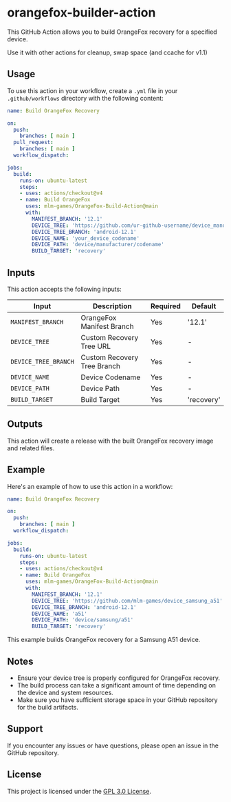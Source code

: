 # orangefox-builder-action

This GitHub Action allows you to build OrangeFox recovery for a specified device.

Use it with other actions for cleanup, swap space (and ccache for v1.1) 

## Usage

To use this action in your workflow, create a `.yml` file in your `.github/workflows` directory with the following content:

```yaml
name: Build OrangeFox Recovery

on:
  push:
    branches: [ main ]
  pull_request:
    branches: [ main ]
  workflow_dispatch:

jobs:
  build:
    runs-on: ubuntu-latest
    steps:
    - uses: actions/checkout@v4
    - name: Build OrangeFox
      uses: mlm-games/OrangeFox-Build-Action@main
      with:
        MANIFEST_BRANCH: '12.1'
        DEVICE_TREE: 'https://github.com/ur-github-username/device_manufacturer_codename'
        DEVICE_TREE_BRANCH: 'android-12.1'
        DEVICE_NAME: 'your_device_codename'
        DEVICE_PATH: 'device/manufacturer/codename'
        BUILD_TARGET: 'recovery'
```

## Inputs

This action accepts the following inputs:

| Input | Description | Required | Default |
|-------|-------------|----------|---------|
| `MANIFEST_BRANCH` | OrangeFox Manifest Branch | Yes | '12.1' |
| `DEVICE_TREE` | Custom Recovery Tree URL | Yes | - |
| `DEVICE_TREE_BRANCH` | Custom Recovery Tree Branch | Yes | - |
| `DEVICE_NAME` | Device Codename | Yes | - |
| `DEVICE_PATH` | Device Path | Yes | - |
| `BUILD_TARGET` | Build Target | Yes | 'recovery' |

## Outputs

This action will create a release with the built OrangeFox recovery image and related files.

## Example

Here's an example of how to use this action in a workflow:

```yaml
name: Build OrangeFox Recovery

on:
  push:
    branches: [ main ]
  workflow_dispatch:

jobs:
  build:
    runs-on: ubuntu-latest
    steps:
    - uses: actions/checkout@v4
    - name: Build OrangeFox
      uses: mlm-games/OrangeFox-Build-Action@main
      with:
        MANIFEST_BRANCH: '12.1'
        DEVICE_TREE: 'https://github.com/mlm-games/device_samsung_a51'
        DEVICE_TREE_BRANCH: 'android-12.1'
        DEVICE_NAME: 'a51'
        DEVICE_PATH: 'device/samsung/a51'
        BUILD_TARGET: 'recovery'
```

This example builds OrangeFox recovery for a Samsung A51 device.

## Notes

- Ensure your device tree is properly configured for OrangeFox recovery.
- The build process can take a significant amount of time depending on the device and system resources.
- Make sure you have sufficient storage space in your GitHub repository for the build artifacts.

## Support

If you encounter any issues or have questions, please open an issue in the GitHub repository.

## License

This project is licensed under the [GPL 3.0 License](LICENSE).
